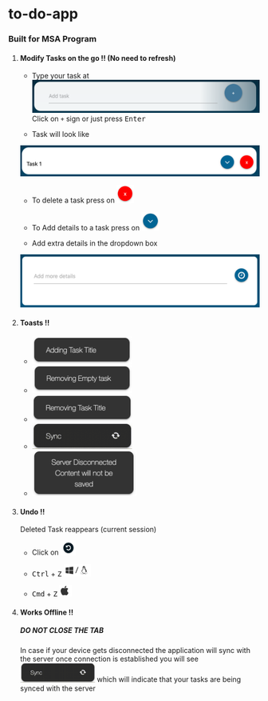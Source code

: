 # to-do-app
### Built for MSA Program

1. #### Modify Tasks on the go !! (No need to refresh)
    * Type your task at<br>
    <img src="images/add_task.png" width="700"><br>
    Click on `+` sign or just press <kbd>Enter</kbd>

    * Task will look like
    <img src="images/task.png" width="700">

    * To delete a task press on <img src="images/close.png" width="35">

    * To Add details to a task press on <img src="images/down_arrow.png" width="35">

    * Add extra details in the dropdown box
    <img src="images/task_details.png" width="700">

1. #### Toasts !!
    * <img src="images/toast_0.png" width="200" height="55"/>
    * <img src="images/toast_1.png" width="200" height="55"/>
    * <img src="images/toast_2.png" width="200" height="55"/>
    * <img src="images/sync_toast.gif" width="200"/>
    * <img src="images/toast_3.png" width="210"/>

1. #### Undo !!
    Deleted Task reappears (current session)

    * Click on <img src="images/undo.png" width="30"/>

    * <kbd>Ctrl</kbd> + <kbd>Z</kbd> <img src="images/windows_linux.png" width="55"/>

    * <kbd>Cmd</kbd> + <kbd>Z</kbd> <img src="images/apple.png" width="25"/>

1. #### Works Offline !!
    ##### DO NOT CLOSE THE TAB
    In case if your device gets disconnected the application will sync with the server once connection is established you will see <img src="images/sync_toast.gif" width="150"/> which will indicate that your tasks are being synced with the server</p>